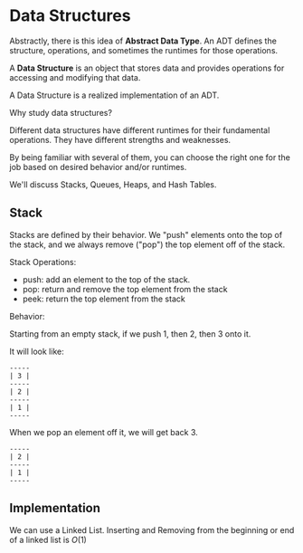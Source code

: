 # Data Structures

Abstractly, there is this idea of **Abstract Data Type**. An ADT defines the structure, operations, and sometimes the runtimes for those operations. 

A **Data Structure** is an object that stores data and provides operations for accessing and modifying that data.

A Data Structure is a realized implementation of an ADT.

Why study data structures?

Different data structures have different runtimes for their fundamental operations. They have different strengths and weaknesses.

By being familiar with several of them, you can choose the right one for the job based on desired behavior and/or runtimes.

We'll discuss Stacks, Queues, Heaps, and Hash Tables.

## Stack

Stacks are defined by their behavior. We "push" elements onto the top of the stack, and we always remove ("pop") the top element off of the stack.

Stack Operations:

- push: add an element to the top of the stack.
- pop: return and remove the top element from the stack
- peek: return the top element from the stack

Behavior:

Starting from an empty stack, if we push 1, then 2, then 3 onto it.

It will look like:

```
-----
| 3 |
-----
| 2 |
-----
| 1 |
-----
```

When we pop an element off it, we will get back 3.

```
-----
| 2 |
-----
| 1 |
-----
```

## Implementation

We can use a Linked List. Inserting and Removing from the beginning or end of a linked list is $O(1)$